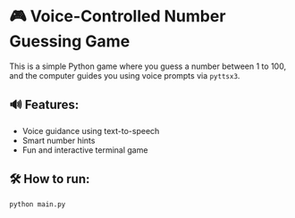 # 🎮 Voice-Controlled Number Guessing Game

This is a simple Python game where you guess a number between 1 to 100,
and the computer guides you using voice prompts via `pyttsx3`.

## 🔊 Features:
- Voice guidance using text-to-speech
- Smart number hints
- Fun and interactive terminal game

## 🛠️ How to run:
```bash
python main.py

